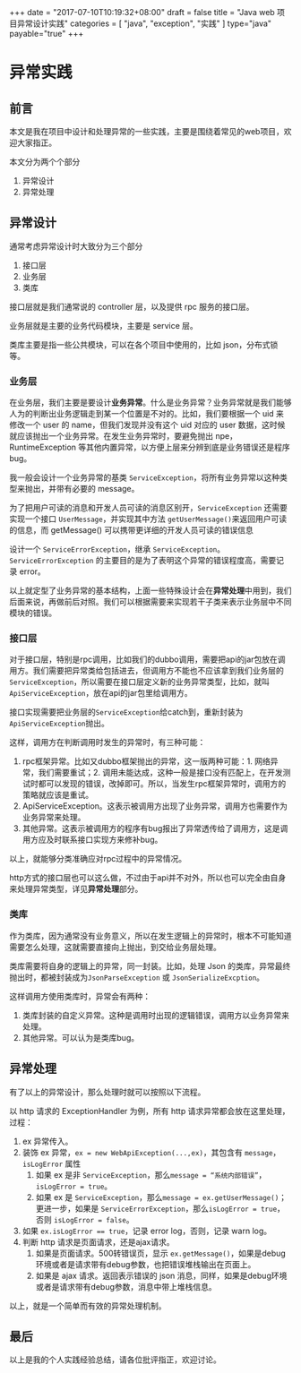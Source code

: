 +++
date = "2017-07-10T10:19:32+08:00"
draft = false
title = "Java web 项目异常设计实践"
categories = [ "java", "exception", "实践" ]
type="java"
payable="true"
+++

# 异常实践

## 前言

本文是我在项目中设计和处理异常的一些实践，主要是围绕着常见的web项目，欢迎大家指正。

本文分为两个个部分

1. 异常设计
2. 异常处理
<!-- more -->

## 异常设计

通常考虑异常设计时大致分为三个部分

1. 接口层
2. 业务层
3. 类库

接口层就是我们通常说的 controller 层，以及提供 rpc 服务的接口层。

业务层就是主要的业务代码模块，主要是 service 层。

类库主要是指一些公共模块，可以在各个项目中使用的，比如 json，分布式锁等。

### 业务层

在业务层，我们主要是要设计**业务异常**。什么是业务异常？业务异常就是我们能够人为的判断出业务逻辑走到某一个位置是不对的。比如，我们要根据一个 uid 来修改一个 user 的 name，但我们发现并没有这个 uid 对应的 user 数据，这时候就应该抛出一个业务异常。在发生业务异常时，要避免抛出 npe，RuntimeException 等其他内置异常，以方便上层来分辨到底是业务错误还是程序 bug。

我一般会设计一个业务异常的基类 `ServiceException`，将所有业务异常以这种类型来抛出，并带有必要的 message。

为了把用户可读的消息和开发人员可读的消息区别开，`ServiceException` 还需要实现一个接口 `UserMessage`，并实现其中方法 `getUserMessage()`来返回用户可读的信息，而 getMessage() 可以携带更详细的开发人员可读的错误信息

设计一个 `ServiceErrorException`，继承 `ServiceException`。`ServiceErrorException` 的主要目的是为了表明这个异常的错误程度高，需要记录 error。

以上就定型了业务异常的基本结构，上面一些特殊设计会在**异常处理**中用到，我们后面来说，再做前后对照。我们可以根据需要来实现若干子类来表示业务层中不同模块的错误。

### 接口层

对于接口层，特别是rpc调用，比如我们的dubbo调用，需要把api的jar包放在调用方。我们需要把异常类给包括进去，但调用方不能也不应该拿到我们业务层的 `ServiceException`，所以需要在接口层定义新的业务异常类型，比如，就叫`ApiServiceException`，放在api的jar包里给调用方。

接口实现需要把业务层的`ServiceException`给catch到，重新封装为`ApiServiceException`抛出。

这样，调用方在判断调用时发生的异常时，有三种可能：

1. rpc框架异常。比如又dubbo框架抛出的异常，这一版两种可能：1. 网络异常，我们需要重试；2. 调用未能达成，这种一般是接口没有匹配上，在开发测试时都可以发现的错误，改掉即可。所以，当发生rpc框架异常时，调用方的策略就应该是重试。
2. ApiServiceException。这表示被调用方出现了业务异常，调用方也需要作为业务异常来处理。
3. 其他异常。这表示被调用方的程序有bug报出了异常透传给了调用方，这是调用方应及时联系接口实现方来修补bug。

以上，就能够分类准确应对rpc过程中的异常情况。

http方式的接口层也可以这么做，不过由于api并不对外，所以也可以完全由自身来处理异常类型，详见**异常处理**部分。

### 类库

作为类库，因为通常没有业务意义，所以在发生逻辑上的异常时，根本不可能知道需要怎么处理，这就需要直接向上抛出，到交给业务层处理。

类库需要将自身的逻辑上的异常，同一封装。比如，处理 Json 的类库，异常最终抛出时，都被封装成为`JsonParseException` 或 `JsonSerializeExcption`。

这样调用方使用类库时，异常会有两种：

1. 类库封装的自定义异常。这种是调用时出现的逻辑错误，调用方以业务异常来处理。
2. 其他异常。可以认为是类库bug。

## 异常处理

有了以上的异常设计，那么处理时就可以按照以下流程。

以 http 请求的 ExceptionHandler 为例，所有 http 请求异常都会放在这里处理，过程：

1. ex 异常传入。
2. 装饰 ex 异常，`ex = new WebApiException(...,ex)`，其包含有 `message`，`isLogError` 属性
   1. 如果 ex 是非 `ServiceException`，那么`message = “系统内部错误”`，`isLogError = true`。
   2. 如果 ex 是 `ServiceException`，那么`message = ex.getUserMessage()`；更进一步，如果是 `ServiceErrorException`，那么`isLogError = true`，否则 `isLogError = false`。
3. 如果 `ex.isLogError == true`，记录 error log，否则，记录 warn log。
4. 判断 http 请求是页面请求，还是ajax请求。
   1. 如果是页面请求。500转错误页，显示 `ex.getMessage()`，如果是debug环境或者是请求带有debug参数，也把错误堆栈输出在页面上。
   2. 如果是 ajax 请求。返回表示错误的 json 消息，同样，如果是debug环境或者是请求带有debug参数，消息中带上堆栈信息。


以上，就是一个简单而有效的异常处理机制。

## 最后

以上是我的个人实践经验总结，请各位批评指正，欢迎讨论。




